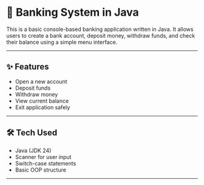 # 🏦 Banking System in Java

This is a basic console-based banking application written in Java. It allows users to create a bank account, deposit money, withdraw funds, and check their balance using a simple menu interface.

---

## ✨ Features

- Open a new account
- Deposit funds
- Withdraw money
- View current balance
- Exit application safely

---

## 🛠️ Tech Used

- Java (JDK 24)
- Scanner for user input
- Switch-case statements
- Basic OOP structure

---
 

